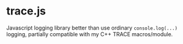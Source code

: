 # trace.js

Javascript logging library better than use ordinary `console.log(...)` logging, partially compatible with my C++ TRACE macros/module.
